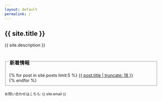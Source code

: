```yaml
---
layout: default
permalink: /
---
```

## {{ site.title }}
{{ site.description }}
<fieldset>
<legend>
<h3>新着情報</h3>
</legend>
{% for post in site.posts limit:5 %}
<a href="{{ post.url }}">{{ post.title | truncate: 18 }}</a>
<br />
{% endfor %}
</fieldset>
<br />
<small>
お問い合わせはこちら: {{ site.email }}
</small>

